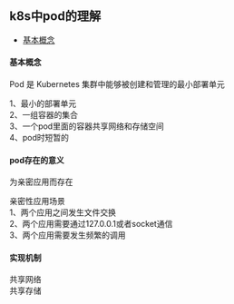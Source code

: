 ## k8s中pod的理解  

- [基本概念](#%e5%9f%ba%e6%9c%ac%e6%a6%82%e5%bf%b5)


#### 基本概念

Pod 是 Kubernetes 集群中能够被创建和管理的最小部署单元


1、最小的部署单元  
2、一组容器的集合  
3、一个pod里面的容器共享网络和存储空间  
4、pod时短暂的  

#### pod存在的意义
为亲密应用而存在   

亲密性应用场景   
1、两个应用之间发生文件交换  
2、两个应用需要通过127.0.0.1或者socket通信  
3、两个应用需要发生频繁的调用  

#### 实现机制
共享网络  
共享存储  
